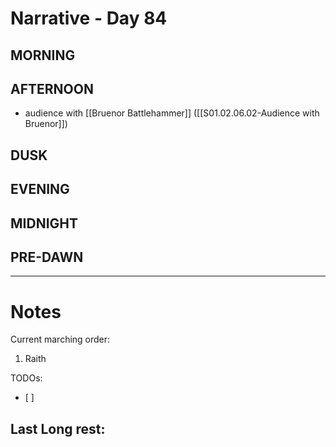 # Narrative - Day 84

## MORNING

## AFTERNOON
- audience with [[Bruenor Battlehammer]] ([[S01.02.06.02-Audience with Bruenor]])

## DUSK

## EVENING

## MIDNIGHT

## PRE-DAWN

___
# Notes
Current marching order:
1. Raith

TODOs:
- [ ] 
  
Last Long rest:
- 